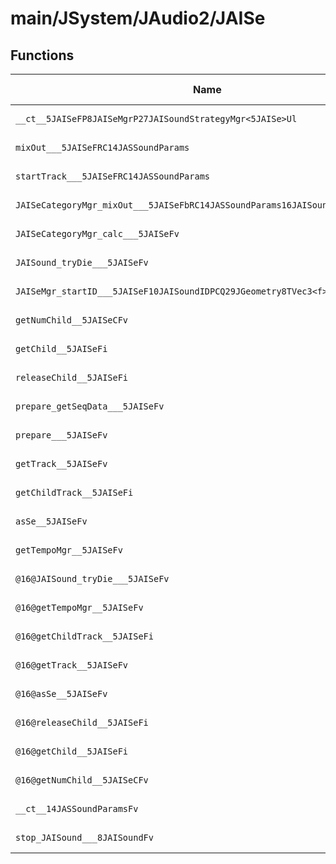 # main/JSystem/JAudio2/JAISe

## Functions

| Name | Address | Match % |
|------|---------|---------|
| `__ct__5JAISeFP8JAISeMgrP27JAISoundStrategyMgr<5JAISe>Ul` | `0x80498D4C` | :x: (0.0%) |
| `mixOut___5JAISeFRC14JASSoundParams` | `0x80498DF0` | :x: (0.0%) |
| `startTrack___5JAISeFRC14JASSoundParams` | `0x80498EF4` | :x: (0.0%) |
| `JAISeCategoryMgr_mixOut___5JAISeFbRC14JASSoundParams16JAISoundActivity` | `0x80498FA8` | :x: (0.0%) |
| `JAISeCategoryMgr_calc___5JAISeFv` | `0x80499158` | :x: (0.0%) |
| `JAISound_tryDie___5JAISeFv` | `0x80499224` | :x: (0.0%) |
| `JAISeMgr_startID___5JAISeF10JAISoundIDPCQ29JGeometry8TVec3<f>P11JAIAudience` | `0x804992AC` | :x: (0.0%) |
| `getNumChild__5JAISeCFv` | `0x80499334` | :x: (0.0%) |
| `getChild__5JAISeFi` | `0x8049933C` | :x: (0.0%) |
| `releaseChild__5JAISeFi` | `0x80499344` | :x: (0.0%) |
| `prepare_getSeqData___5JAISeFv` | `0x80499348` | :x: (0.0%) |
| `prepare___5JAISeFv` | `0x804993E8` | :x: (0.0%) |
| `getTrack__5JAISeFv` | `0x80499490` | :x: (0.0%) |
| `getChildTrack__5JAISeFi` | `0x80499498` | :x: (0.0%) |
| `asSe__5JAISeFv` | `0x804994A8` | :x: (0.0%) |
| `getTempoMgr__5JAISeFv` | `0x804994AC` | :x: (0.0%) |
| `@16@JAISound_tryDie___5JAISeFv` | `0x804994B4` | :x: (0.0%) |
| `@16@getTempoMgr__5JAISeFv` | `0x804994BC` | :x: (0.0%) |
| `@16@getChildTrack__5JAISeFi` | `0x804994C4` | :x: (0.0%) |
| `@16@getTrack__5JAISeFv` | `0x804994CC` | :x: (0.0%) |
| `@16@asSe__5JAISeFv` | `0x804994D4` | :x: (0.0%) |
| `@16@releaseChild__5JAISeFi` | `0x804994DC` | :x: (0.0%) |
| `@16@getChild__5JAISeFi` | `0x804994E4` | :x: (0.0%) |
| `@16@getNumChild__5JAISeCFv` | `0x804994EC` | :x: (0.0%) |
| `__ct__14JASSoundParamsFv` | `0x804994F4` | :x: (0.0%) |
| `stop_JAISound___8JAISoundFv` | `0x80499518` | :x: (0.0%) |